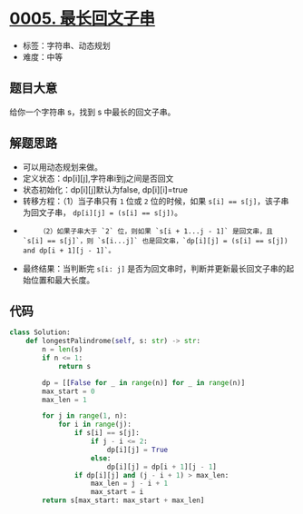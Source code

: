 # [0005. 最长回文子串](https://leetcode.cn/problems/longest-palindromic-substring/)

- 标签：字符串、动态规划
- 难度：中等

## 题目大意

给你一个字符串 s，找到 s 中最长的回文子串。

## 解题思路

- 可以用动态规划来做。
- 定义状态：dp[i][j],字符串i到j之间是否回文
- 状态初始化：dp[i][j]默认为false, dp[i][i]=true
- 转移方程：（1）当子串只有 `1` 位或 `2` 位的时候，如果 `s[i] == s[j]`，该子串为回文子串， `dp[i][j] = (s[i] == s[j])`。
-         （2）如果子串大于 `2` 位，则如果 `s[i + 1...j - 1]` 是回文串，且 `s[i] == s[j]`，则 `s[i...j]` 也是回文串，`dp[i][j] = (s[i] == s[j]) and dp[i + 1][j - 1]`。

- 最终结果：当判断完 `s[i: j]` 是否为回文串时，判断并更新最长回文子串的起始位置和最大长度。

## 代码

```Python
class Solution:
    def longestPalindrome(self, s: str) -> str:
        n = len(s)
        if n <= 1:
            return s

        dp = [[False for _ in range(n)] for _ in range(n)]
        max_start = 0
        max_len = 1

        for j in range(1, n):
            for i in range(j):
                if s[i] == s[j]:
                    if j - i <= 2:
                        dp[i][j] = True
                    else:
                        dp[i][j] = dp[i + 1][j - 1]
                if dp[i][j] and (j - i + 1) > max_len:
                    max_len = j - i + 1
                    max_start = i
        return s[max_start: max_start + max_len]
```

